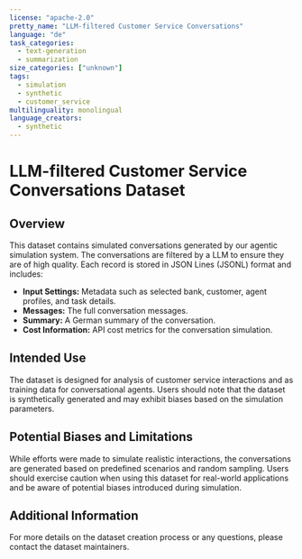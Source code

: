 ```yaml
---
license: "apache-2.0"
pretty_name: "LLM-filtered Customer Service Conversations"
language: "de"
task_categories:
  - text-generation
  - summarization
size_categories: ["unknown"]
tags:
  - simulation
  - synthetic
  - customer_service
multilinguality: monolingual
language_creators:
  - synthetic
---
```


# LLM-filtered Customer Service Conversations Dataset

## Overview
This dataset contains simulated conversations generated by our agentic simulation system.
The conversations are filtered by a LLM to ensure they are of high quality.
Each record is stored in JSON Lines (JSONL) format and includes:
- **Input Settings:** Metadata such as selected bank, customer, agent profiles, and task details.
- **Messages:** The full conversation messages.
- **Summary:** A German summary of the conversation.
- **Cost Information:** API cost metrics for the conversation simulation.

## Intended Use
The dataset is designed for analysis of customer service interactions and as training data for conversational agents.
Users should note that the dataset is synthetically generated and may exhibit biases based on the simulation parameters.

## Potential Biases and Limitations
While efforts were made to simulate realistic interactions, the conversations are generated based on predefined scenarios and random sampling.
Users should exercise caution when using this dataset for real-world applications and be aware of potential biases introduced during simulation.

## Additional Information
For more details on the dataset creation process or any questions, please contact the dataset maintainers.
